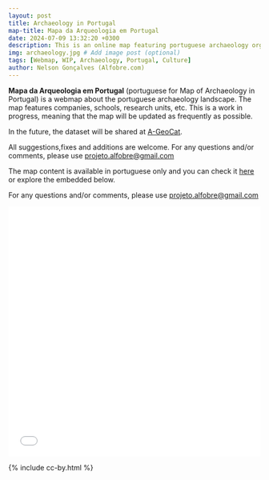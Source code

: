 ```yaml
---
layout: post
title: Archaeology in Portugal
map-title: Mapa da Arqueologia em Portugal
date: 2024-07-09 13:32:20 +0300
description: This is an online map featuring portuguese archaeology organizations. # Add post description (optional)
img: archaeology.jpg # Add image post (optional)
tags: [Webmap, WIP, Archaeology, Portugal, Culture]
author: Nelson Gonçalves (Alfobre.com) 
---
```


**Mapa da Arqueologia em Portugal** (portuguese for Map of Archaeology in Portugal) is a webmap about the portuguese archaeology landscape. The map features companies, schools, research units, etc. This is a work in progress, meaning that the map will be updated as frequently as possible.

In the future, the dataset will be shared at [A-GeoCat](https://a-geocat.alfobre.com/).

All suggestions,fixes and additions are welcome. For any questions and/or comments, please use projeto.alfobre@gmail.com
 
The map content is available in portuguese only and you can check it [here](https://umap.openstreetmap.fr/en/map/mapa-da-arqueologia-em-portugal_1092410) or explore the embedded below.

For any questions and/or comments, please use projeto.alfobre@gmail.com

<iframe width="100%" height="500px" frameborder="0" allowfullscreen allow="geolocation" src="//umap.openstreetmap.fr/en/map/mapa-da-arqueologia-em-portugal_1092410?scaleControl=false&miniMap=false&scrollWheelZoom=true&zoomControl=false&editMode=disabled&moreControl=true&searchControl=null&tilelayersControl=null&embedControl=false&datalayersControl=true&onLoadPanel=undefined&captionBar=false&captionMenus=true&measureControl=false&fullscreenControl=null&editinosmControl=false"></iframe>


{% include cc-by.html %}


